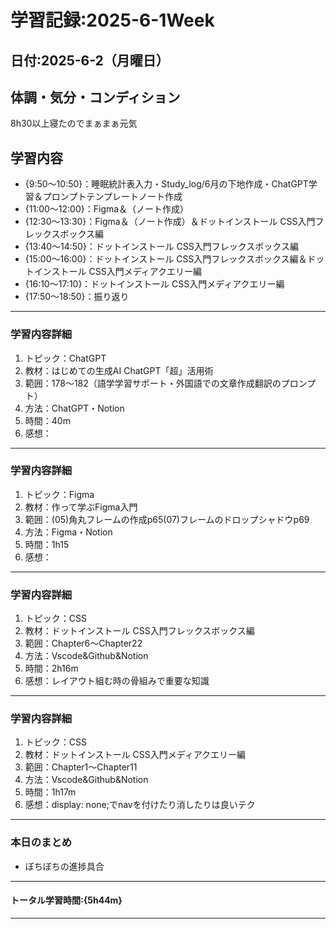 # 学習記録:2025-6-1Week

## 日付:2025-6-2（月曜日）

## 体調・気分・コンディション
8h30以上寝たのでまぁまぁ元気

## 学習内容
- {9:50〜10:50}：睡眠統計表入力・Study_log/6月の下地作成・ChatGPT学習＆プロンプトテンプレートノート作成
- {11:00〜12:00}：Figma＆（ノート作成）
- {12:30〜13:30}：Figma＆（ノート作成）＆ドットインストール CSS入門フレックスボックス編
- {13:40〜14:50}：ドットインストール CSS入門フレックスボックス編
- {15:00〜16:00}：ドットインストール CSS入門フレックスボックス編＆ドットインストール CSS入門メディアクエリー編
- {16:10〜17:10}：ドットインストール CSS入門メディアクエリー編
- {17:50〜18:50}：振り返り

---

### 学習内容詳細
1. トピック：ChatGPT
1. 教材：はじめての生成AI ChatGPT「超」活用術
1. 範囲：178〜182（語学学習サポート・外国語での文章作成翻訳のプロンプト）
1. 方法：ChatGPT・Notion
1. 時間：40m
1. 感想：

---

### 学習内容詳細
1. トピック：Figma
1. 教材：作って学ぶFigma入門
1. 範囲：(05)角丸フレームの作成p65(07)フレームのドロップシャドウp69
1. 方法：Figma・Notion
1. 時間：1h15
1. 感想：

---

### 学習内容詳細
1. トピック：CSS
1. 教材：ドットインストール CSS入門フレックスボックス編
1. 範囲：Chapter6〜Chapter22
1. 方法：Vscode&Github&Notion
1. 時間：2h16m
1. 感想：レイアウト組む時の骨組みで重要な知識

---

### 学習内容詳細
1. トピック：CSS
1. 教材：ドットインストール CSS入門メディアクエリー編
1. 範囲：Chapter1〜Chapter11
1. 方法：Vscode&Github&Notion
1. 時間：1h17m
1. 感想：display: none;でnavを付けたり消したりは良いテク

---

### 本日のまとめ
- ぼちぼちの進捗具合
---

#### トータル学習時間:{5h44m}

---